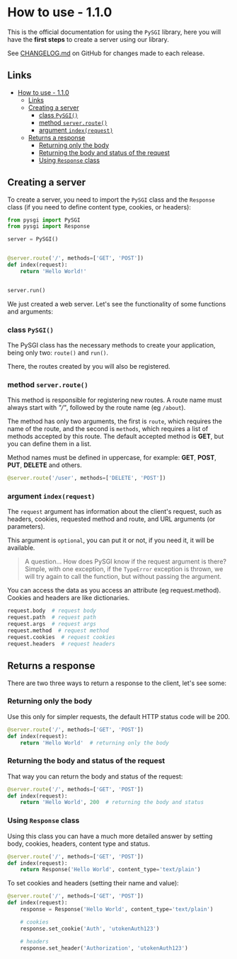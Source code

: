 # How to use - 1.1.0

This is the official documentation for using the `PySGI` library, here you will have the **first steps** to create a server using our library.

See [CHANGELOG.md](https://github.com/jaedsonpys/pysgi/blob/master/CHANGELOG.md) on GitHub for changes made to each release.

## Links

- [How to use - 1.1.0](#how-to-use---110)
  - [Links](#links)
  - [Creating a server](#creating-a-server)
    - [class `PySGI()`](#class-pysgi)
    - [method `server.route()`](#method-serverroute)
    - [argument `index(request)`](#argument-indexrequest)
  - [Returns a response](#returns-a-response)
    - [Returning only the body](#returning-only-the-body)
    - [Returning the body and status of the request](#returning-the-body-and-status-of-the-request)
    - [Using `Response` class](#using-response-class)

## Creating a server

To create a server, you need to import the `PySGI` class and the `Response` class (if you need to define content type, cookies, or headers):

```python
from pysgi import PySGI
from pysgi import Response

server = PySGI()


@server.route('/', methods=['GET', 'POST'])
def index(request):
    return 'Hello World!'


server.run()
```

We just created a web server. Let's see the functionality of some functions and arguments:

### class `PySGI()`

The PySGI class has the necessary methods to create your application, being only two: `route()` and `run()`.

There, the routes created by you will also be registered.

### method `server.route()`

This method is responsible for registering new routes. A route name must always start with *"/"*, followed by the route name (eg `/about`).

The method has only two arguments, the first is `route`, which requires the name of the route, and the second is `methods`, which requires a list of methods accepted by this route. The default accepted method is **GET**, but you can define them in a list.

Method names must be defined in uppercase, for example: **GET**, **POST**, **PUT**, **DELETE** and others.

```python
@server.route('/user', methods=['DELETE', 'POST'])
```

### argument `index(request)`

The `request` argument has information about the client's request, such as headers, cookies, requested method and route, and URL arguments (or parameters).

This argument is `optional`, you can put it or not, if you need it, it will be available.

> A question... How does PySGI know if the request argument is there? Simple, with one exception, if the `TypeError` exception is thrown, we will try again to call the function, but without passing the argument.

You can access the data as you access an attribute (eg request.method). Cookies and headers are like dictionaries.

```python
request.body  # request body
request.path  # request path
request.args  # request args
request.method  # request method
request.cookies  # request cookies
request.headers  # request headers
```

## Returns a response

There are two three ways to return a response to the client, let's see some:

### Returning only the body

Use this only for simpler requests, the default HTTP status code will be 200.

```python
@server.route('/', methods=['GET', 'POST'])
def index(request):
    return 'Hello World'  # returning only the body
```

### Returning the body and status of the request
   
That way you can return the body and status of the request:

```python
@server.route('/', methods=['GET', 'POST'])
def index(request):
    return 'Hello World', 200  # returning the body and status
```

### Using `Response` class

Using this class you can have a much more detailed answer by setting body, cookies, headers, content type and status.

```python
@server.route('/', methods=['GET', 'POST'])
def index(request):
    return Response('Hello World', content_type='text/plain')
```

To set cookies and headers (setting their name and value):

```python
@server.route('/', methods=['GET', 'POST'])
def index(request):
    response = Response('Hello World', content_type='text/plain')

    # cookies
    response.set_cookie('Auth', 'utokenAuth123')

    # headers
    response.set_header('Authorization', 'utokenAuth123')

```